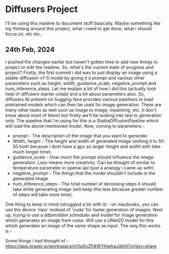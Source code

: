 # Diffusers Project
I'll be using this readme to document stuff basically. Maybe something like my thinking around this project, what i need to get done, what i should focus on, etc etc..
## 24th Feb, 2024
I pushed the changes earlier but haven't gotten time to add new things to project or edit the readme. So, what's the current state of progress and project? Firstly, the first commit i did was to just display an image using a stable-diffusion-v1-5 model by giving it a prompt and various other parameters such as height, width, guidance_scale,  negative_prompt and num_inference_steps. Let me explain a bit of how i did this (actually took help of diffusers starter colab) and a bit about parameters also.
So, diffusers lib present on hugging face provides various pipelines to load pretrained models which can then be used for image generation. There are many other tasks as well such as image to image, inpainting, etc. (i don't know about most of them) but firstly we'll be looking into text to generation only. The pipeline that i'm using for this is a StableDiffusionPipeline which will load the above mentioned model. Now, coming to parameters -
- prompt - The description of the image that you want to generate.
- Width, height - The height and width of generated image (setting it to 50 50 both because i dont have a gpu so larger height and widht with take much longer time).
- guidance_scale - How much the prompt should influence the image generation. Less means more creativity. Can be thought of similar to temperature parameter in openai api (just a analogy i came up with) 
- negative_prompt - The things that the model shouldn't include in the generated image.
- num_inference_steps - The total number of denoising steps it should take while generating image (will keep this less because greater number of steps will take more time).

One thing to keep in mind (struggled a lot with it) - on macbooks, you can use the device 'mps' instead of 'cuda' for faster generation of images.
Next up, trying to use a ddpm/ddim scheduler and model for image generation which generates an image from noise. Will use a UNet2D model for this which generates an image of the same shape as input. The way this works is - 

Some things i had thought of - https://app.eraser.io/workspace/m5aXyZfI4WYHwhaJghHi?origin=share


